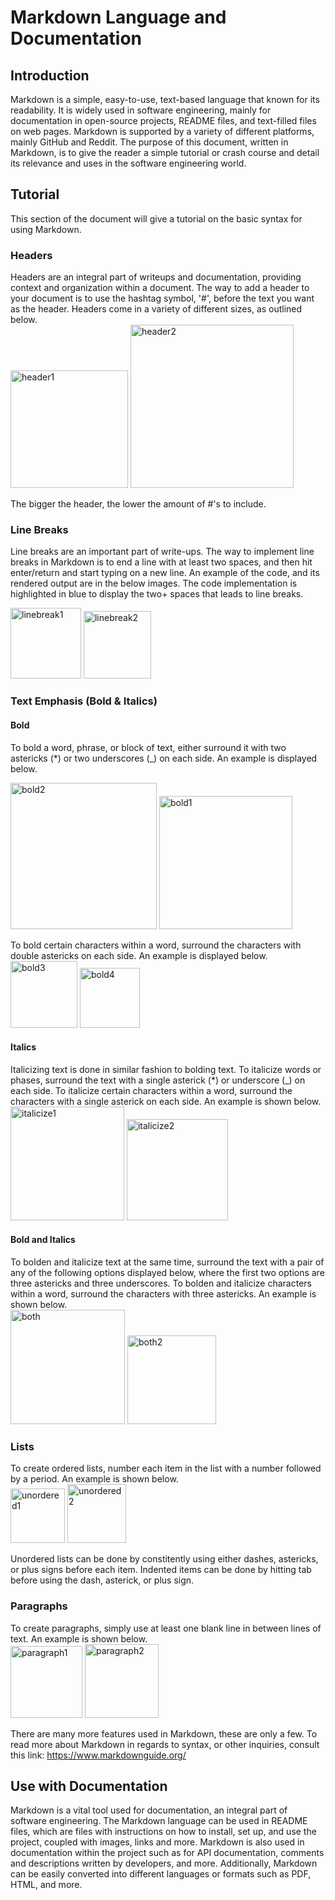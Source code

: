# Markdown Language and Documentation

## Introduction
Markdown is a simple, easy-to-use, text-based language that known for its readability. It is widely used in software engineering, mainly for documentation in open-source projects, README files, and text-filled files on web pages. Markdown is supported by a variety of different platforms, mainly GitHub and Reddit. The purpose of this document, written in Markdown, is to give the reader a simple tutorial or crash course and detail its relevance and uses in the software engineering world.

## Tutorial
This section of the document will give a tutorial on the basic syntax for using Markdown.

### Headers
Headers are an integral part of writeups and documentation, providing context and organization within a document. The way to add a header to your document is to use the hashtag symbol, '#', before the text you want as the header. Headers come in a variety of different sizes, as outlined below.   
<img width="188" alt="header1" src="https://github.com/learning-software-engineering/learning-software-engineering.github.io/assets/74106672/05a5c3c3-dab8-4b45-ba40-3cfa14fe9f23">
<img width="261" alt="header2" src="https://github.com/learning-software-engineering/learning-software-engineering.github.io/assets/74106672/d4d2abbc-f574-4723-b3f3-97138e1d05b0">


The bigger the header, the lower the amount of #'s to include.  

### Line Breaks
Line breaks are an important part of write-ups. The way to implement line breaks in Markdown is to end a line with at least two spaces, and then hit enter/return and start typing on a new line. An example of the code, and its rendered output are in the below images. The code implementation is highlighted in blue to display the two+ spaces that leads to line breaks.

<img width="113" alt="linebreak1" src="https://github.com/learning-software-engineering/learning-software-engineering.github.io/assets/74106672/4d803c2a-8d30-4e72-bc08-869835099faf">
<img width="108" alt="linebreak2" src="https://github.com/learning-software-engineering/learning-software-engineering.github.io/assets/74106672/52a8d3ea-bede-4a3e-b687-d2d77fe3f551">

### Text Emphasis (Bold & Italics)    
#### Bold
To bold a word, phrase, or block of text, either surround it with two astericks (*) or two underscores (_) on each side. An example is displayed below. 

<img width="234" alt="bold2" src="https://github.com/learning-software-engineering/learning-software-engineering.github.io/assets/74106672/0318e78a-45c3-4d4d-8602-0a0ead5d9f70">
<img width="213" alt="bold1" src="https://github.com/learning-software-engineering/learning-software-engineering.github.io/assets/74106672/b953bf11-aaad-471f-a722-1ed198348c92">

To bold certain characters within a word, surround the characters with double astericks on each side. An example is displayed below.
<img width="107" alt="bold3" src="https://github.com/learning-software-engineering/learning-software-engineering.github.io/assets/74106672/75686194-63f8-4f55-b14a-52d63f0d110c">
<img width="96" alt="bold4" src="https://github.com/learning-software-engineering/learning-software-engineering.github.io/assets/74106672/1a42367b-8ffb-4caa-8467-5eab33d10991">

#### Italics 
Italicizing text is done in similar fashion to bolding text. To italicize words or phases, surround the text with a single asterick (*) or underscore (_) on each side. To italicize certain characters within a word, surround the characters with a single asterick on each side. An example is shown below.  
<img width="182" alt="italicize1" src="https://github.com/learning-software-engineering/learning-software-engineering.github.io/assets/74106672/b4c369c8-cee5-4835-935c-d96db4f71d71">
<img width="162" alt="italicize2" src="https://github.com/learning-software-engineering/learning-software-engineering.github.io/assets/74106672/00e0e340-c5a3-4be9-9de9-0b69113583c6">


#### Bold and Italics
To bolden and italicize text at the same time, surround the text with a pair of any of the following options displayed below, where the first two options are three astericks and three underscores. To bolden and italicize characters within a word, surround the characters with three astericks. An example is shown below.   
<img width="183" alt="both" src="https://github.com/learning-software-engineering/learning-software-engineering.github.io/assets/74106672/dd07d4a2-2cc7-4473-a913-3b8e0a9e4f6b">
<img width="142" alt="both2" src="https://github.com/learning-software-engineering/learning-software-engineering.github.io/assets/74106672/2f6c3381-9cd6-48dd-8dc0-134636decf38">


### Lists
To create ordered lists, number each item in the list with a number followed by a period. An example is shown below.   
<img width="87" alt="unordered1" src="https://github.com/learning-software-engineering/learning-software-engineering.github.io/assets/74106672/52b6b667-f1f4-4e93-a491-084c90b7bda0">
<img width="94" alt="unordered2" src="https://github.com/learning-software-engineering/learning-software-engineering.github.io/assets/74106672/2df3b800-4f76-48ea-9307-dcc65b0202d3">

Unordered lists can be done by constitently using either dashes, astericks, or plus signs before each item. Indented items can be done by hitting tab before using the dash, asterick, or plus sign.  

### Paragraphs
To create paragraphs, simply use at least one blank line in between lines of text. An example is shown below.   
<img width="115" alt="paragraph1" src="https://github.com/learning-software-engineering/learning-software-engineering.github.io/assets/74106672/bcc50f47-7691-4b41-b947-52cb277d7f05">
<img width="118" alt="paragraph2" src="https://github.com/learning-software-engineering/learning-software-engineering.github.io/assets/74106672/9dbc7b5a-7121-4a6f-a413-d7cd6b1e642f">

There are many more features used in Markdown, these are only a few. To read more about Markdown in regards to syntax, or other inquiries, consult this link: https://www.markdownguide.org/

## Use with Documentation
Markdown is a vital tool used for documentation, an integral part of software engineering. The Markdown language can be used in README files, which are files with instructions on how to install, set up, and use the project, coupled with images, links and more. Markdown is also used in documentation within the project such as for API documentation, comments and descriptions written by developers, and more. Additionally, Markdown can be easily converted into different languages or formats such as PDF, HTML, and more.







